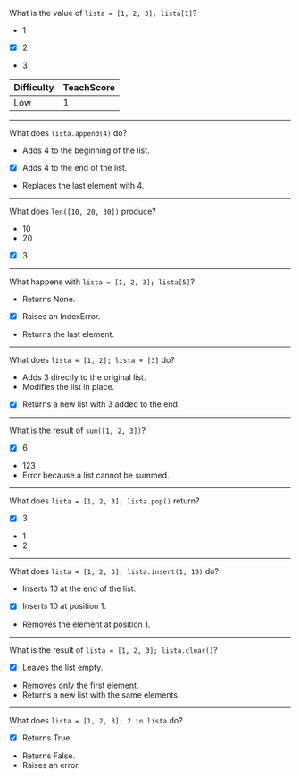 What is the value of `lista = [1, 2, 3]; lista[1]`?

- 1
- [X] 2
- 3

| Difficulty  | TeachScore |
|-------------|------------|
| Low         | 1          |

---

What does `lista.append(4)` do?

- Adds 4 to the beginning of the list.
- [X] Adds 4 to the end of the list.
- Replaces the last element with 4.

---

What does `len([10, 20, 30])` produce?

- 10
- 20
- [X] 3

---

What happens with `lista = [1, 2, 3]; lista[5]`?

- Returns None.
- [X] Raises an IndexError.
- Returns the last element.

---

What does `lista = [1, 2]; lista + [3]` do?

- Adds 3 directly to the original list.
- Modifies the list in place.
- [X] Returns a new list with 3 added to the end.

---

What is the result of `sum([1, 2, 3])`?

- [X] 6
- 123
- Error because a list cannot be summed.

---

What does `lista = [1, 2, 3]; lista.pop()` return?

- [X] 3
- 1
- 2

---

What does `lista = [1, 2, 3]; lista.insert(1, 10)` do?

- Inserts 10 at the end of the list.
- [X] Inserts 10 at position 1.
- Removes the element at position 1.

---

What is the result of `lista = [1, 2, 3]; lista.clear()`?

- [X] Leaves the list empty.
- Removes only the first element.
- Returns a new list with the same elements.

---

What does `lista = [1, 2, 3]; 2 in lista` do?

- [X] Returns True.
- Returns False.
- Raises an error.
